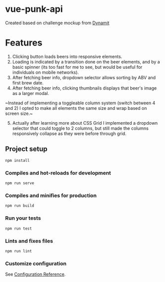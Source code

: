 # vue-punk-api

Created based on challenge mockup from [Dynamit](https://github.com/Dynamit/front-end-code-day/tree/master/punk-api)


# Features

1. Clicking button loads beers into responsive elements.
2. Loading is indicated by a transition done on the beer elements, and by a basic spinner (its too fast for me to see, but would be useful for individuals on mobile networks).
3. After fetching beer info, dropdown selector allows sorting by ABV and first brew date.
4. After fetching beer info, clicking thumbnails displays that beer's image as a larger modal.

~Instead of implementing a toggleable column system (switch between 4 and 2) I opted to make all elements the same size and wrap based on screen size.~

5. Actually after learning more about CSS Grid I implemented a dropdown selector that could toggle to 2 columns, but still made the columns responsively collapse as they were before through grid.



## Project setup
```
npm install
```

### Compiles and hot-reloads for development
```
npm run serve
```

### Compiles and minifies for production
```
npm run build
```

### Run your tests
```
npm run test
```

### Lints and fixes files
```
npm run lint
```

### Customize configuration
See [Configuration Reference](https://cli.vuejs.org/config/).
